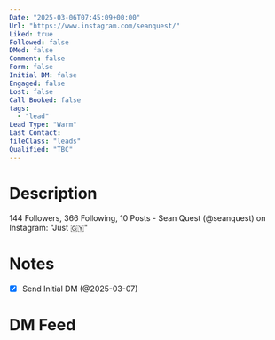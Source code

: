 ```yaml
---
Date: "2025-03-06T07:45:09+00:00"
Url: "https://www.instagram.com/seanquest/"
Liked: true
Followed: false
DMed: false
Comment: false
Form: false
Initial DM: false
Engaged: false
Lost: false
Call Booked: false
tags:
  - "lead"
Lead Type: "Warm"
Last Contact:
fileClass: "leads"
Qualified: "TBC"
---
```

# Description
144 Followers, 366 Following, 10 Posts - Sean Quest (@seanquest) on Instagram: "Just 🇬🇾"
# Notes
- [x] Send Initial DM (@2025-03-07)
# DM Feed